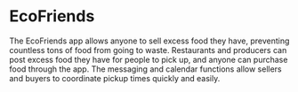 <h1> EcoFriends</h1>

The EcoFriends app allows anyone to sell excess food they have, preventing countless tons of food from going to
waste. Restaurants and producers can post excess food they have for people to pick up, and anyone can purchase
food through the app. The messaging and calendar functions allow sellers and buyers to coordinate pickup times
quickly and easily. 





